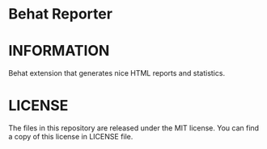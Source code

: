 Behat Reporter
==============

# INFORMATION

Behat extension that generates nice HTML reports and statistics.

# LICENSE

The files in this repository are released under the MIT license. You can find a copy of this license in LICENSE file.
